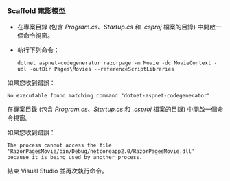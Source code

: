 <a name="scaffold"></a>
### <a name="scaffold-the-movie-model"></a>Scaffold 電影模型

* 在專案目錄 (包含 *Program.cs*、*Startup.cs* 和 *.csproj* 檔案的目錄) 中開啟一個命令視窗。
* 執行下列命令：

  ```console
  dotnet aspnet-codegenerator razorpage -m Movie -dc MovieContext -udl -outDir Pages\Movies --referenceScriptLibraries
  ```
  
如果您收到錯誤：
  ```
No executable found matching command "dotnet-aspnet-codegenerator"
  ```

在專案目錄 (包含 *Program.cs*、*Startup.cs* 和 *.csproj* 檔案的目錄) 中開啟一個命令視窗。

如果您收到錯誤：
  ```
  The process cannot access the file 
 'RazorPagesMovie/bin/Debug/netcoreapp2.0/RazorPagesMovie.dll' 
  because it is being used by another process.
  ```

結束 Visual Studio 並再次執行命令。